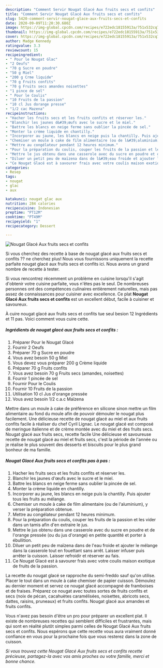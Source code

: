 ```yaml
---
description: "Comment Servir Nougat Glacé Aux fruits secs et confits"
title: "Comment Servir Nougat Glacé Aux fruits secs et confits"
slug: 5420-comment-servir-nougat-glace-aux-fruits-secs-et-confits
date: 2020-09-09T11:20:30.680Z
image: https://img-global.cpcdn.com/recipes/e722edc18155913a/751x532cq70/nougat-glace-aux-fruits-secs-et-confits-photo-principale-de-la-recette.jpg
thumbnail: https://img-global.cpcdn.com/recipes/e722edc18155913a/751x532cq70/nougat-glace-aux-fruits-secs-et-confits-photo-principale-de-la-recette.jpg
cover: https://img-global.cpcdn.com/recipes/e722edc18155913a/751x532cq70/nougat-glace-aux-fruits-secs-et-confits-photo-principale-de-la-recette.jpg
author: Madge Kennedy
ratingvalue: 3.3
reviewcount: 15
recipeingredient:
- " Pour le Nougat Glac"
- "2 Oeufs"
- "70 g Sucre en poudre"
- "50 g Miel"
- "200 g Crme liquide"
- "70 g Fruits confits"
- "70 g Fruits secs amandes noisettes"
- "1 pince de sel"
- " Pour le Coulis"
- "10 Fruits de la passion"
- "10 cl Jus dorange presse"
- "1/2 cac Mazena"
recipeinstructions:
- "Hacher les fruits secs et les fruits confits et réserver les."
- "Blanchir les jaunes d&#39;œufs avec le sucre et le miel."
- "Battre les blancs en neige ferme sans oublier la pincée de sel."
- "Monter la crème liquide en chantilly."
- "Incorporer au jaune, les blancs en neige puis la chantilly. Puis ajouter tous les fruits au mélange."
- "Chemiser un moule à cake de film alimentaire (ou de l&#39;aluminium), y verser la préparation obtenue."
- "Mettre au congélateur pendant 12 heures minimum."
- "Pour la préparation du coulis, couper les fruits de la passion et les vider dans un tamis afin d&#39;en extraire le jus."
- "Mettre le jus obtenu dans une casserole avec du sucre en poudre et de l&#39;orange pressée (ou du jus d&#39;orange) en petite quantité et porter à ébullition."
- "Diluer un petit peu de maïzena dans de l&#39;eau froide et ajouter le mélange dans la casserole tout en fouettant sans arrêt. Laisser infuser puis arrêter la cuisson. Laisser refroidir et réserver au fais."
- "Ce Nougat Glacé est à savourer frais avec votre coulis maison exotique de fruits de la passion."
categories:
- Resep
tags:
- nougat
- glac
- aux

katakunci: nougat glac aux 
nutrition: 284 calories
recipecuisine: Indonesian
preptime: "PT12M"
cooktime: "PT49M"
recipeyield: "1"
recipecategory: Dessert

---
```



![Nougat Glacé Aux fruits secs et confits](https://img-global.cpcdn.com/recipes/e722edc18155913a/751x532cq70/nougat-glace-aux-fruits-secs-et-confits-photo-principale-de-la-recette.jpg)

Si vous cherchez des recette à base de nougat glacé aux fruits secs et confits ?? ne cherchez plus! Nous vous fournissons uniquement la recette parfaite nougat glacé aux fruits secs et confits ici. Nous avons un grand nombre de recette à tester.

Si vous rencontrez récemment un problème en cuisine lorsqu'il s'agit d'obtenir votre cuisine parfaite, vous n'êtes pas le seul. De nombreuses personnes ont des compétences culinaires entièrement naturelles, mais pas assez de connaissances pour cuisiner avec excellence. Ce plat <strong> Nougat Glacé Aux fruits secs et confits </strong> est un excellent début, facile à cuisiner et savoureux.

<!--inarticleads1-->

À cuire nougat glacé aux fruits secs et confits tue seul besion 12 Ingrédients et 11 pas. Voici comment vous cuire cette.

##### Ingrédients de nougat glacé aux fruits secs et confits :

1. Préparer  Pour le Nougat Glacé
1. Fournir 2 Oeufs
1. Préparer 70 g Sucre en poudre
1. Vous avez besoin 50 g Miel
1. Vous devez vous préparer 200 g Crème liquide
1. Préparer 70 g Fruits confits
1. Vous avez besoin 70 g Fruits secs (amandes, noisettes)
1. Fournir 1 pincée de sel
1. Fournir  Pour le Coulis
1. Fournir 10 Fruits de la passion
1. Utilisation 10 cl Jus d&#39;orange pressée
1. Vous avez besoin 1/2 c.a.c Maïzena


Mettre dans un moule à cake de préférence en silicone sinon mettre un film alimentaire au fond du moule afin de pouvoir démouler le nougat plus facilement. Une délicieuse recette de nougat glacé au miel et aux fruits confits facile à réaliser du chef Cyril Lignac. Le nougat glacé est composé de meringue italienne et de crème montée avec du miel et des fruits secs. Nougat glacé aux fruits secs, recette facile Une délicieuse et savoureuse recette de nougat glacé au miel et fruits secs, c&#39;est la période de l&#39;année ou je réalise le plus souvent des desserts et biscuits pour le plus grand bonheur de ma famille. 

<!--inarticleads2-->

##### Nougat Glacé Aux fruits secs et confits pas à pas :

1. Hacher les fruits secs et les fruits confits et réserver les.
1. Blanchir les jaunes d&#39;œufs avec le sucre et le miel.
1. Battre les blancs en neige ferme sans oublier la pincée de sel.
1. Monter la crème liquide en chantilly.
1. Incorporer au jaune, les blancs en neige puis la chantilly. Puis ajouter tous les fruits au mélange.
1. Chemiser un moule à cake de film alimentaire (ou de l&#39;aluminium), y verser la préparation obtenue.
1. Mettre au congélateur pendant 12 heures minimum.
1. Pour la préparation du coulis, couper les fruits de la passion et les vider dans un tamis afin d&#39;en extraire le jus.
1. Mettre le jus obtenu dans une casserole avec du sucre en poudre et de l&#39;orange pressée (ou du jus d&#39;orange) en petite quantité et porter à ébullition.
1. Diluer un petit peu de maïzena dans de l&#39;eau froide et ajouter le mélange dans la casserole tout en fouettant sans arrêt. Laisser infuser puis arrêter la cuisson. Laisser refroidir et réserver au fais.
1. Ce Nougat Glacé est à savourer frais avec votre coulis maison exotique de fruits de la passion.


La recette du nougat glacé se rapproche du semi-freddo sauf qu&#39;on utilise. Placer le tout dans un moule à cake chemiser de papier cuisson. Démoulez au dernier moment et servez ce nougat glacé accompagné de framboises et de fraises. Préparez ce nougat avec toutes sortes de fruits confits et secs (noix de pécan, cacahuètes caramélisées, noisettes, abricots secs, dattes, raisins, pruneaux) et fruits confits. Nougat glacé aux amandes et fruits confits. 

<!--inarticleads1-->

<p>
Vous n'avez pas besoin d'être un pro pour préparer un excellent plat. Il existe de nombreuses recettes qui semblent difficiles et frustrantes, mais qui sont en réalité plutôt simples parmi celles de Nougat Glacé Aux fruits secs et confits. Nous espérons que cette recette vous aura vraiment donné confiance en vous pour la prochaine fois que vous resterez dans la zone de cuisson.
</p>

<p>
<i>Si vous trouvez cette Nougat Glacé Aux fruits secs et confits recette précieuse, partagez-la avec vos amis proches ou votre famille, merci et bonne chance.</i>
</p>
